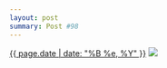 ```yaml
---
layout: post
summary: Post #98
---
```


<p>
  <time><a href="/98">{{ page.date | date: "%B %e, %Y" }}</a></time>
  <a href="/98"><img src="{{ site.assets_url }}/98-640.jpg" srcset="{{ site.assets_url }}/98-1280.jpg 1280w, {{ site.assets_url }}/98-960.jpg 960w, {{ site.assets_url }}/98-640.jpg 640w, {{ site.assets_url }}/98-320.jpg 320w" sizes="(min-width: 700px) 50vw, calc(100vw - 2rem)" /></a>
</p>

